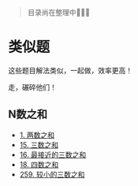 > 目录尚在整理中🐾🐾🐾

# 类似题
这些题目解法类似，一起做，效率更高！

走，碾碎他们！

## N数之和
* [1. 两数之和](../problems/1.两数之和.md)
* [15. 三数之和](../problems/15.三数之和.md)
* [16. 最接近的三数之和](../problems/16.最接近的三数之和.md)
* [18. 四数之和](../problems/18.四数之和.md)
* [259. 较小的三数之和](../problems/259.较小的三数之和.md)


